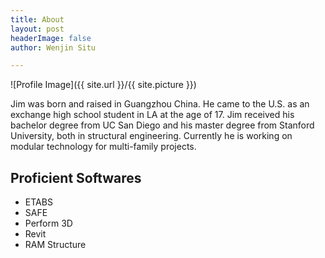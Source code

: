 ```yaml
---
title: About
layout: post
headerImage: false
author: Wenjin Situ

---
```

![Profile Image]({{ site.url }}/{{ site.picture }})


<p>Jim was born and raised in Guangzhou China. He came to the U.S. as an exchange high school student
in LA at the age of 17. Jim received his bachelor degree from UC San Diego and his master degree from Stanford University, both in structural engineering. Currently he is working on modular technology for multi-family projects.</p>

<h2>Proficient Softwares</h2>

<ul class="skill-list">
	<li>ETABS</li>
	<li>SAFE</li>
	<li>Perform 3D</li>
	<li>Revit</li>
	<li>RAM Structure</li>
</ul>
